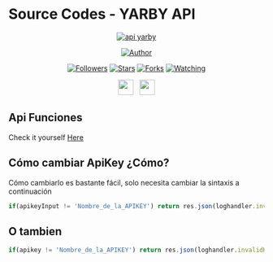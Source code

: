 
 
# Source Codes - YARBY API
<p align="center">
<a href="#"><img title="api yarby" src="https://img.shields.io/badge/zeeoneofc Api-blue?colorA=%23ff0000&colorB=%23017e40&style=for-the-badge"></a>
</p>
<p align="center">
<a href="https://github.com/yarby666"><img title="Author" src="https://img.shields.io/badge/Author-Yarby666-orange.svg?style=for-the-badge&logo=github"></a>
</p>
<p align="center">
<a href="https://github.com/yarby666/followers"><img title="Followers" src="https://img.shields.io/github/followers/yarby666?color=red&style=flat-square"></a>
<a href="https://github.com/yarby666/api-yarby/stargazers/"><img title="Stars" src="https://img.shields.io/github/stars/yarby666/api-yarby?color=blue&style=flat-square"></a>
<a href="https://github.com/yarby666/api-yarby/network/members"><img title="Forks" src="https://img.shields.io/github/forks/yarby666/api-yarby?color=red&style=flat-square"></a>
<a href="https://github.com/yarby666/api-yarby/watchers"><img title="Watching" src="https://img.shields.io/github/watchers/yarby666/api-yarby?label=Watchers&color=blue&style=flat-square"></a>
</p>
<p align='center'>
   <a href="https://wa.me/message/1(867)322-7213"><img height="30" src="https://c.top4top.io/p_1837yybbf0.jpeg"></a>&nbsp;&nbsp;
   <a href="https://instagram.com/yarby666c"><img height="30" src="https://raw.githubusercontent.com/TobyG74/TobyG74/main/instagram.jpg"></a>
</P>

## Api Funciones
Check it yourself [Here](https://api-yarby.herokuapp.com)


## Cómo cambiar ApiKey ¿Cómo?
Cómo cambiarlo es bastante fácil, solo necesita cambiar la sintaxis a continuación
```js
if(apikeyInput != 'Nombre_de_la_APIKEY') return res.json(loghandler.invalidKey)
```
## O tambien

```js
if(apikey != 'Nombre_de_la_APIKEY') return res.json(loghandler.invalidKey)
```
